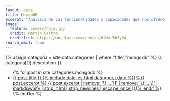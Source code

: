 ```yaml
---
layout: page
title: MongoDB
excerpt: "Análisis de las funcionalidades y capacidades que nos ofrece la base de datos orientada a documentos JSON MongoDB."
image:
  feature: covers/hoja.jpg
  credit: Martin Castro
  creditlink: https://unsplash.com/photos/dlMui5b3yR4
search_omit: true
---
```


{% assign categoria = site.data.categories | where:"title","mongodb" %}
{{ categoria[0].description }}

<ul class="post-list">
{% for post in site.categories.mongodb %}
  <li><article><a href="{{ site.url }}{{ post.url }}">{{ post.title }} <span class="entry-date"><time datetime="{{ post.date | date_to_xmlschema }}">{% include date-es.html date=post.date %}</time></span>{% if post.excerpt %} <span class="excerpt">{{ post.excerpt | remove: '\[ ... \]' | remove: '\( ... \)' | markdownify | strip_html | strip_newlines | escape_once }}</span>{% endif %}</a></article></li>
{% endfor %}
</ul>
